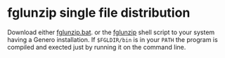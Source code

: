 # fglunzip single file distribution 
Download either  [fglunzip.bat](fglunzip.bat?raw=1). or the [fglunzip](fglunzip?raw=1) shell script to your system having a Genero installation.
If `$FGLDIR/bin` is in your `PATH` the program is compiled and exected just by running it on the command line.
